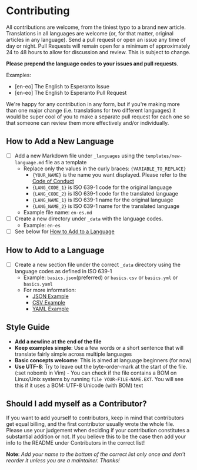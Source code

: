# Contributing

All contributions are welcome, from the tiniest typo to a brand new article. Translations in all languages are welcome (or, for that matter, original articles in any language). Send a pull request or open an issue any time of day or night. Pull Requests will remain open for a minimum of approximately 24 to 48 hours to allow for discussion and review. This is subject to change.

**Please prepend the language codes to your issues and pull requests**.

Examples:

- [en-eo] The English to Esperanto Issue
- [en-eo] The English to Esperanto Pull Request

We're happy for any contribution in any form, but if you're making more than one major change (i.e. translations for two different languages) it would be super cool of you to make a separate pull request for each one so that someone can review them more effectively and/or individually.

## How to Add a New Language

- [ ] Add a new Markdown file under `_languages` using the `templates/new-language.md` file as a template
    - Replace only the values in the curly braces: `{VARIABLE_TO_REPLACE}`
        - `{YOUR_NAME}` is the name you want displayed. Please refer to the [Code of Conduct](../CODE_OF_CONDUCT.MD)
        - `{LANG_CODE_1}` is ISO 639-1 code for the original language
        - `{LANG_CODE_2}` is ISO 639-1 code for the translated language
        - `{LANG_NAME_1}` is ISO 639-1 name for the original language
        - `{LANG_NAME_2}` is ISO 639-1 name for the translated language
    - Example file name: `en-es.md`
- [ ] Create a new directory under `_data` with the language codes.
    - Example: `en-es`
- [ ] See below for [How to Add to a Language](#how-to-add-to-a-language)

## How to Add to a Language

- [ ] Create a new section file under the correct `_data` directory using the language codes as defined in ISO 639-1
    - Example: `basics.json`(preferred) or `basics.csv` or `basics.yml` or `basics.yaml`
    - For more information:
      - [JSON Example](https://en.wikipedia.org/wiki/JSON#Example)
      - [CSV Example](https://en.wikipedia.org/wiki/Comma-separated_values#Example)
      - [YAML Example](https://en.wikipedia.org/wiki/YAML#Example)

## Style Guide

- **Add a newline at the end of the file**
- **Keep examples simple**: Use a few words or a short sentence that will translate fairly simple across multiple languages
- **Basic concepts welcome**: This is aimed at language beginners (for now)
- **Use UTF-8**: Try to leave out the byte-order-mark at the start of the file. (:set nobomb in Vim) - You can check if the file contains a BOM on Linux/Unix systems by running `file YOUR-FILE-NAME.EXT`. You will see this if it uses a BOM: UTF-8 Unicode (with BOM) text

## Should I add myself as a Contributor?

If you want to add yourself to contributors, keep in mind that contributors get equal billing, and the first contributor usually wrote the whole file. Please use your judgement when deciding if your contribution constitutes a substantial addition or not. If you believe this to be the case then add your info to the README under Contributors in the correct list!

**Note**: *Add your name to the bottom of the correct list only once and don't reorder it unless you are a maintainer. Thanks!*
